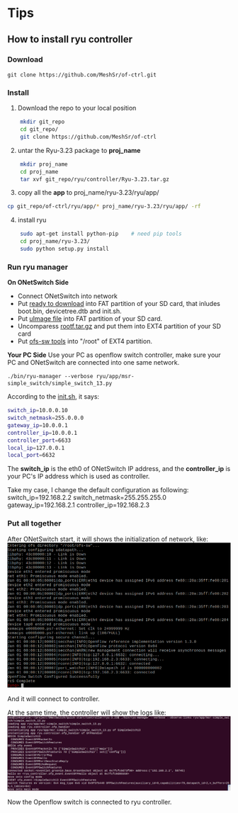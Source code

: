 # Tips

## How to install ryu controller

### Download
```
git clone https://github.com/MeshSr/of-ctrl.git

```

### Install

1. Download the repo to your local position   
```bash
    mkdir git_repo
    cd git_repo/
    git clone https://github.com/MeshSr/of-ctrl
```
2. untar the Ryu-3.23 package to **proj_name**
```bash
    mkdir proj_name
    cd proj_name
    tar xvf git_repo/ryu/controller/Ryu-3.23.tar.gz
```
3. copy all the **app** to proj_name/ryu-3.23/ryu/app/
```bash
cp git_repo/of-ctrl/ryu/app/* proj_name/ryu-3.23/ryu/app/ -rf
```
4. install ryu
```bash
    sudo apt-get install python-pip    # need pip tools
    cd proj_name/ryu-3.23/
    sudo python setup.py install
```

### Run ryu manager
**On ONetSwitch Side**
* Connect ONetSwitch into network
* Put [ready to download](https://github.com/MeshSr/onetswitch30/tree/master/ons30-app51-ref_ofssw/ready-to-download) into FAT partition of your SD card, that inludes boot.bin, devicetree.dtb and init.sh.
* Put [uImage file](https://github.com/MeshSr/common-bin/tree/master/kernel) into FAT partition of your SD card.
* Uncomparess [rootf.tar.gz](https://github.com/MeshSr/common-bin/tree/master/rootfs) and put them into EXT4 partition of your SD card
* Put [ofs-sw tools](https://github.com/MeshSr/common-bin/tree/master/ofs-sw) into "/root" of EXT4 partition.


**Your PC Side**
Use your PC as openflow switch controller, make sure your PC and ONetSwitch are connected into one same network.
```
./bin/ryu-manager --verbose ryu/app/msr-simple_switch/simple_switch_13.py
```
According to the [init.sh](https://github.com/MeshSr/onetswitch30/tree/master/ons30-app51-ref_ofssw/ready-to-download), it says:
```bash
switch_ip=10.0.0.10
switch_netmask=255.0.0.0
gateway_ip=10.0.0.1
controller_ip=10.0.0.1
controller_port=6633
local_ip=127.0.0.1
local_port=6632
```
The **switch_ip** is the eth0 of ONetSwitch IP address, and the **controller_ip** is your PC's IP address which is used as controller.

Take my case, I change the default configuration as following:
switch_ip=192.168.2.2
switch_netmask=255.255.255.0
gateway_ip=192.168.2.1
controller_ip=192.168.2.3

### Put all together
After ONetSwitch start, it will shows the initialization of network, like:
![](../images/openflow-switch-init.png)

And it will connect to controller.

At the same time, the controller will show the logs like:
![](../images/ryu-manager.png)

Now the Openflow switch is connected to ryu controller.
